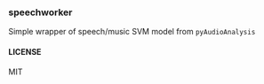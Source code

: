 ### speechworker

Simple wrapper of speech/music SVM model from `pyAudioAnalysis`

#### LICENSE

MIT
